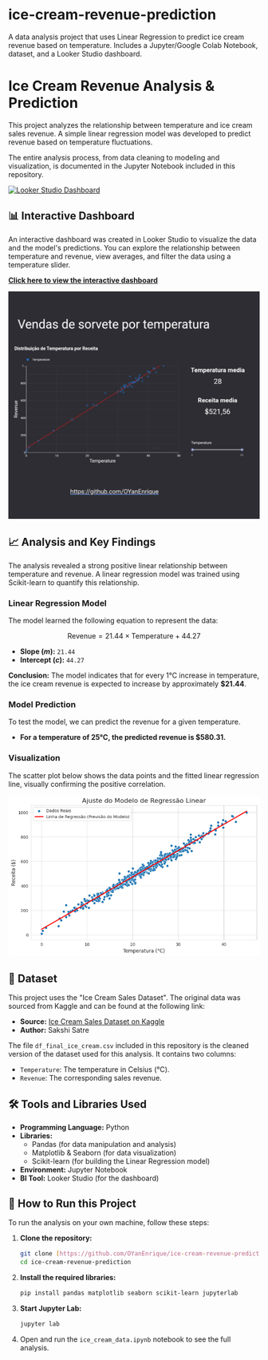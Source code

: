 # ice-cream-revenue-prediction
A data analysis project that uses Linear Regression to predict ice cream revenue based on temperature. Includes a Jupyter/Google Colab Notebook, dataset, and a Looker Studio dashboard.

# Ice Cream Revenue Analysis & Prediction

This project analyzes the relationship between temperature and ice cream sales revenue. A simple linear regression model was developed to predict revenue based on temperature fluctuations.

The entire analysis process, from data cleaning to modeling and visualization, is documented in the Jupyter Notebook included in this repository.

[![Looker Studio Dashboard](https://img.shields.io/badge/Looker%20Studio-Dashboard-blue?style=for-the-badge&logo=looker)](https://lookerstudio.google.com/reporting/312a8405-a3f1-4d25-ba32-d7b3fb73eee7/page/WYKUF)

## 📊 Interactive Dashboard

An interactive dashboard was created in Looker Studio to visualize the data and the model's predictions. You can explore the relationship between temperature and revenue, view averages, and filter the data using a temperature slider.

**[Click here to view the interactive dashboard](https://lookerstudio.google.com/reporting/312a8405-a3f1-4d25-ba32-d7b3fb73eee7/page/WYKUF)**

![Dashboard Screenshot](dashboard.jpg)

## 📈 Analysis and Key Findings

The analysis revealed a strong positive linear relationship between temperature and revenue. A linear regression model was trained using Scikit-learn to quantify this relationship.

### Linear Regression Model

The model learned the following equation to represent the data:

$$ \text{Revenue} = 21.44 \times \text{Temperature} + 44.27 $$

-   **Slope ($m$):** `21.44`
-   **Intercept ($c$):** `44.27`

**Conclusion:** The model indicates that for every 1°C increase in temperature, the ice cream revenue is expected to increase by approximately **$21.44**.

### Model Prediction

To test the model, we can predict the revenue for a given temperature.
* **For a temperature of 25°C, the predicted revenue is $580.31.**

### Visualization

The scatter plot below shows the data points and the fitted linear regression line, visually confirming the positive correlation.

![Linear Regression Plot](linear_regression.png)

## 💾 Dataset

This project uses the "Ice Cream Sales Dataset". The original data was sourced from Kaggle and can be found at the following link:

* **Source:** [Ice Cream Sales Dataset on Kaggle](https://www.kaggle.com/datasets/sakshisatre/ice-cream-sales-dataset)
* **Author:** Sakshi Satre

The file `df_final_ice_cream.csv` included in this repository is the cleaned version of the dataset used for this analysis. It contains two columns:
* `Temperature`: The temperature in Celsius (°C).
* `Revenue`: The corresponding sales revenue.

## 🛠️ Tools and Libraries Used

* **Programming Language:** Python
* **Libraries:**
    * Pandas (for data manipulation and analysis)
    * Matplotlib & Seaborn (for data visualization)
    * Scikit-learn (for building the Linear Regression model)
* **Environment:** Jupyter Notebook
* **BI Tool:** Looker Studio (for the dashboard)

## 🚀 How to Run this Project

To run the analysis on your own machine, follow these steps:

1.  **Clone the repository:**
    ```bash
    git clone [https://github.com/OYanEnrique/ice-cream-revenue-prediction.git](https://github.com/OYanEnrique/ice-cream-revenue-prediction.git)
    cd ice-cream-revenue-prediction
    ```
2.  **Install the required libraries:**
    ```bash
    pip install pandas matplotlib seaborn scikit-learn jupyterlab
    ```

3.  **Start Jupyter Lab:**
    ```bash
    jupyter lab
    ```

4.  Open and run the `ice_cream_data.ipynb` notebook to see the full analysis.
